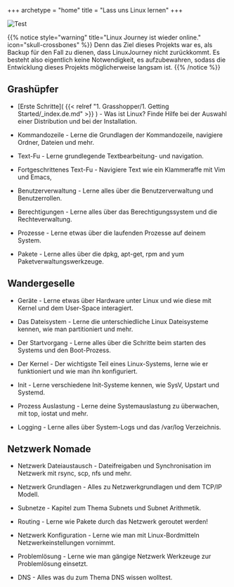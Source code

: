 +++
archetype = "home"
title = "Lass uns Linux lernen"
+++

![Test](Logo.svg)

{{% notice style="warning" title="Linux Journey ist wieder online." icon="skull-crossbones" %}}
Denn das Ziel dieses Projekts war es, als Backup für den Fall zu dienen, dass LinuxJourney nicht zurückkommt. Es besteht also eigentlich keine Notwendigkeit, es aufzubewahren, sodass die Entwicklung dieses Projekts möglicherweise langsam ist.
{{% /notice %}}

## Grashüpfer

* [Erste Schritte]( {{< relref "1. Grasshopper/1. Getting Started/_index.de.md" >}} )  - Was ist Linux? Finde Hilfe bei der Auswahl einer Distribution und bei der Installation.

* Kommandozeile - Lerne die Grundlagen der Kommandozeile, navigiere Ordner, Dateien und mehr.

* Text-Fu - Lerne grundlegende Textbearbeitung- und navigation.

* Fortgeschrittenes Text-Fu - Navigiere Text wie ein Klammeraffe mit Vim und Emacs,

* Benutzerverwaltung - Lerne alles über die Benutzerverwaltung und Benutzerrollen.

* Berechtigungen - Lerne alles über das Berechtigungssystem und die Rechteverwaltung.

* Prozesse - Lerne etwas über die laufenden Prozesse auf deinem System.

* Pakete - Lerne alles über die dpkg, apt-get, rpm and yum Paketverwaltungswerkzeuge.

## Wandergeselle

* Geräte - Lerne etwas über Hardware unter Linux und wie diese mit Kernel und dem User-Space interagiert.

* Das Dateisystem - Lerne die unterschiedliche Linux Dateisysteme kennen, wie man partitioniert und mehr.

* Der Startvorgang - Lerne alles über die Schritte beim starten des Systems und den Boot-Prozess.

* Der Kernel - Der wichtigste Teil eines Linux-Systems, lerne wie er funktioniert und wie man ihn konfiguriert.

* Init - Lerne verschiedene Init-Systeme kennen, wie SysV, Upstart und Systemd.

* Prozess Auslastung - Lerne deine Systemauslastung zu überwachen, mit top, iostat und mehr.

* Logging - Lerne alles über System-Logs und das /var/log Verzeichnis.

## Netzwerk Nomade

* Netzwerk Dateiaustausch - Dateifreigaben und Synchronisation im Netzwerk mit rsync, scp, nfs und mehr.

* Netzwerk Grundlagen - Alles zu Netzwerkgrundlagen und dem TCP/IP Modell.

* Subnetze - Kapitel zum Thema Subnets und Subnet Arithmetik.

* Routing - Lerne wie Pakete durch das Netzwerk geroutet werden!

* Netzwerk Konfiguration - Lerne wie man mit Linux-Bordmitteln Netzwerkeinstellungen vornimmt.

* Problemlösung - Lerne wie man gängige Netzwerk Werkzeuge zur Problemlösung einsetzt.

* DNS - Alles was du zum Thema DNS wissen wolltest.

